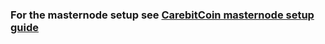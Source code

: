 ### For the masternode setup see [CarebitCoin masternode setup guide](https://github.com/carebitcoin/carebitcoin/blob/master/doc/masternode-install.md)
